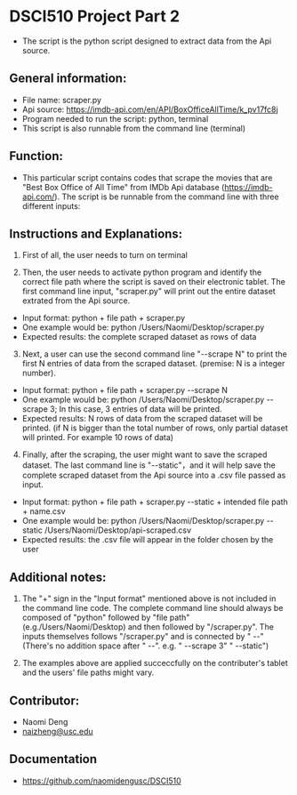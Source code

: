 # DSCI510 Project Part 2
- The script is the python script designed to extract data from the Api source.




## General information:
- File name: scraper.py
- Api source: https://imdb-api.com/en/API/BoxOfficeAllTime/k_pv17fc8j
- Program needed to run the script: python, terminal
- This script is also runnable from the command line (terminal)



## Function:
- This particular script contains codes that scrape the movies that are "Best Box Office of All Time" from IMDb Api database (https://imdb-api.com/). The script is be runnable from the command line with three different inputs: 



## Instructions and Explanations:

1. First of all, the user needs to turn on terminal

2. Then, the user needs to activate python program and identify the correct file path where the script is saved on their electronic tablet. The first command line input, "scraper.py" will print out the entire dataset extrated from the Api source. 

  - Input format: python + file path + scraper.py
  - One example would be: python /Users/Naomi/Desktop/scraper.py
  - Expected results: the complete scraped dataset as rows of data

3. Next, a user can use the second command line "--scrape N" to print the first N entries of data from the scraped dataset. (premise: N is a integer number). 

  - Input format: python + file path + scraper.py --scrape N
  - One example would be: python /Users/Naomi/Desktop/scraper.py --scrape 3; In this case, 3 entries of data will be printed.
  - Expected results: N rows of data from the scraped dataset will be printed. (if N is bigger than the total number of rows, only partial dataset will printed. For example 10 rows of data)

4. Finally, after the scraping, the user might want to save the scraped dataset. The last command line is "--static"，and it will help save the complete scraped dataset from the Api source into a .csv file passed as input. 

  - Input format: python + file path + scraper.py --static + intended file path + name.csv
  - One example would be: python /Users/Naomi/Desktop/scraper.py --static /Users/Naomi/Desktop/api-scraped.csv 
  - Expected results: the .csv file will appear in the folder chosen by the user



## Additional notes:

1. The "+" sign in the "Input format" mentioned above is not included in the command line code. The complete command line should always be composed of "python" followed by "file path" (e.g./Users/Naomi/Desktop) and then followed by "/scraper.py". The inputs themselves follows "/scraper.py" and is connected by " --" (There's no addition space after " --". e.g. " --scrape 3" " --static")

2. The examples above are applied succeccfully on the contributer's tablet and the users' file paths might vary.



## Contributor:
- Naomi Deng 
- naizheng@usc.edu


## Documentation
- https://github.com/naomidengusc/DSCI510





